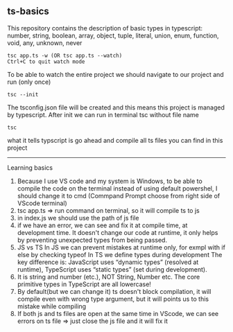 ## ts-basics
This repository contains the description of basic types in typescript: number, string, boolean, array, object, tuple, literal, union, enum, function, void, any, unknown, never

    tsc app.ts -w (OR tsc app.ts --watch)
    Ctrl+C to quit watch mode


To be able to watch the entire project we should navigate to our project and run (only once)

    tsc --init

The tsconfig.json file will be created and this means this project is managed by typescript.  After init we can run in terminal tsc without file name

    tsc

what it tells typscript is go ahead and compile all ts files you can find in this project



---

Learning basics
1. Because I use VS code and my system is Windows, to be able to compile the code on the terminal instead of using
default powershel, I should change it to cmd (Commpand Prompt choose from right side of VScode terminal)
2. tsc app.ts => run command on terminal, so it will compile ts to js
3. in index.js we should use the path of js file
4. if we have an error, we can see and fix it at compile time, at development time. It doesn't change our code at runtime, it only helps by preventing unexpected types from being passed. 
5. JS vs TS
In JS we can prevent mistakes at runtime only, for exmpl with if else by checking typeof 
In TS we define types during development
The key difference is: JavaScript uses “dynamic types” (resolved at runtime), TypeScript uses “static types” (set during development).
6. It is string and number (etc.), NOT String, Number etc. The core primitive types in TypeScript are all lowercase!
6. By default(but we can change it) ts doesn't block compilation, it will compile even with wrong type argument, but it will points us to this mistake while compiling
7. If both js and ts files are open at the same time in VScode, we can see errors on ts file => just close the js file and it will fix it

